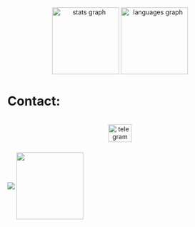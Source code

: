 <h2 align="left"></h2>

###

<div align="center">
  <img src="https://github-readme-stats.vercel.app/api?hide_title=false&hide_rank=false&show_icons=true&include_all_commits=true&count_private=true&disable_animations=false&theme=dark&locale=en&hide_border=true&username=Georgee1337" height="150" alt="stats graph"  />
  <img src="https://github-readme-stats.vercel.app/api/top-langs?locale=en&hide_title=false&layout=compact&card_width=320&langs_count=5&theme=dark&hide_border=true&username=Georgee1337" height="150" alt="languages graph"  />
</div>

###
  # Contact:
<br clear="both">

<div align="center">
  <a href="https://t.me/criminology" target="_blank">
    <img src="https://raw.githubusercontent.com/maurodesouza/profile-readme-generator/master/src/assets/icons/social/telegram/default.svg" width="52" height="40" alt="telegram logo"  />
  </a>
</div>

###
<img align="center" src="https://profile-counter.glitch.me/Georgee/count.svg?"  />

<img align="center" height="150" src="https://avatars.githubusercontent.com/u/88823233?v=4"  />

###
